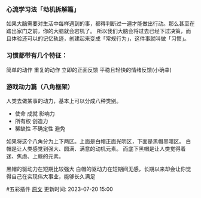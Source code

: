 

### 心流学习法「动机拆解篇」

如果大脑需要对生活中每样遇到的事，都得判断过一遍才能做出行动。那么甚至在踏出家门之前，你的大脑就会宕机了。
所以我们大脑会将过去已经下过决策，而且体验还可以的记忆轨迹，创建起来变成「常规行为」，这件事就叫做「习惯」。

### 习惯都带有几个特征：
简单的动作
重复的动作
立即的正面反馈
平稳且轻快的情绪反馈(小确幸)

### 游戏动力篇（八角框架）

人类去做某事的动力，基本上可以分成八种类别。
- 使命 成就 影响力
- 所有权 创造力
- 稀缺性 不确定性 避免

如果将这个八角分为上下两区。上面是白帽正面光明区，下面是黑帽黑暗区。
白帽是让人类感觉到强大、圆满、满意的动机元素。
而底下黑帽是让人类觉得着迷、焦虑、上瘾的元素。

黑帽的驱动力在短期比较强大
白帽的驱动力在短期间无感，长期以来却会让你觉得自己在实现伟大事业，能够长久满足



 #五彩插件 [原文](https://github.com/xdite/learn-hack/blob/master/07.md)
更新时间: 2023-07-20 15:00